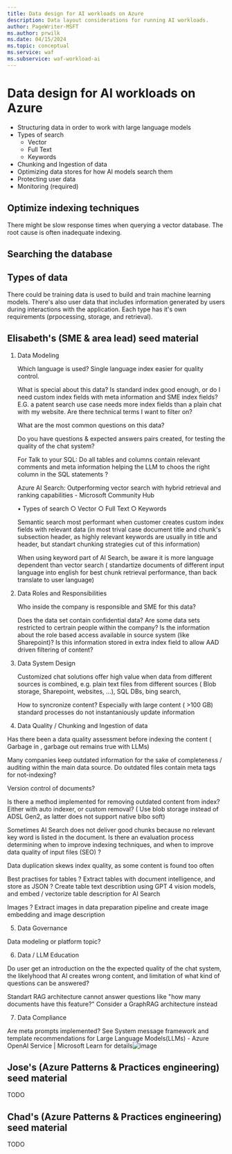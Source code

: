 ```yaml
---
title: Data design for AI workloads on Azure
description: Data layout considerations for running AI workloads.
author: PageWriter-MSFT
ms.author: prwilk
ms.date: 04/15/2024
ms.topic: conceptual
ms.service: waf
ms.subservice: waf-workload-ai
---
```


# Data design for AI workloads on Azure

- Structuring data in order to work with large language models
- Types of search
  - Vector
  - Full Text
  - Keywords
- Chunking and Ingestion of data
- Optimizing data stores for how AI models search them
- Protecting user data
- Monitoring (required)

## Optimize indexing techniques

 There might be slow response times when querying a vector database. The root cause is often inadequate indexing.

## Searching the database

## Types of data

There could be training data is used to build and train machine learning models. There's also  user data that includes information generated by users during interactions with the application. Each type has it's own requirements (prpocessing, storage, and retrieval).

## Elisabeth's (SME & area lead) seed material

 1. Data Modeling
   
	Which language is used? Single language index easier for quality control. 
	
	What is special about this data? Is standard index good enough, or do I need custom index fields with meta information and SME index fields? E.G. a patent search use case needs more index fields than a plain chat with my website. Are there technical terms I want to filter on?
	
	What are the most common questions on this data?
	
	Do you have questions & expected answers pairs created, for testing the quality of the chat system?
	
	For Talk to your SQL:
	Do all tables and columns contain relevant comments and meta information helping the LLM to choos the right column in the SQL statements ?
	
	Azure AI Search: Outperforming vector search with hybrid retrieval and ranking capabilities - Microsoft Community Hub
	
	• Types of search
		○ Vector 
		○ Full Text
		○ Keywords
	
	Semantic search most performant when customer creates custom index fields with relevant data (in most trival case document title and chunk's subsection header, as highly relevant keywords are usually in  title and header, but standart chunking strategies cut of this information)
	
	When using keyword part of AI Search, be aware it is more language dependent than vector search ( standartize documents of different input language into english for best chunk retrieval performance, than back translate to user language)
	
 2. Data Roles and Responsibilities
   
	Who inside the company is responsible and SME for this data? 
	
	Does the data set contain confidential data? Are some data sets restricted to certrain people within the company? Is the information about the role based access available in source system (like Sharepoint)? Is this information stored in extra index field to allow AAD driven filtering of content?
	
	
 3. Data System Design
   
	Customized chat solutions offer high value when data from different sources is combined, e.g. plain text files from different sources ( Blob storage, Sharepoint, websites, …), SQL DBs, bing search,
	
	How to syncronize content? Especially with large content ( >100 GB) standard processes do not instantaniously update information

4. Data Quality / Chunking and Ingestion of data
	
Has there been a data quality assessment before indexing the content ( Garbage in , garbage out remains true with LLMs)
	
Many companies keep outdated information for the sake of completeness / auditing within the main data source. Do outdated files contain meta tags for not-indexing?
	
Version control of documents?
	
Is there a method implemented for removing outdated content from index? Either with auto indexer, or custom removal? ( Use blob storage instead of ADSL Gen2, as latter does not support native blbo soft)
	
Sometimes AI Search does not deliver good chunks because no relevant key word is listed in the document.
Is there an evaluation process determining when to improve indexing techniques, and when to improve data quality of input files (SEO) ?
	
Data duplication skews index quality, as some content is found too often
	
Best practises for tables ? 
Extract tables with document intelligence, and store as JSON ?
Create table text describtion using GPT 4 vision models, and embed / vectorize table description for AI Search
	
Images ? Extract images in data preparation pipeline and create image embedding and image description
	
	
	
	

5. Data Governance
	
Data modeling or platform topic?

6.  Data / LLM Education
	
Do user get an introduction on the the expected quality of the chat system, the likelyhood that AI creates wrong content, and limitation of what kind of questions can be answered?
	
Standart RAG architecture cannot answer questions like "how many documents have this feature?" Consider a GraphRAG architecture instead
	
	
7.  Data Compliance
	
Are meta prompts implemented? See System message framework and template recommendations for Large Language Models(LLMs) - Azure OpenAI Service | Microsoft Learn for details![image](https://github.com/MicrosoftDocs/well-architected-pr/assets/89789134/9e39f543-6636-4d97-8901-fef79f2ef2a5)

## Jose's (Azure Patterns & Practices engineering) seed material

TODO

## Chad's (Azure Patterns & Practices engineering) seed material

TODO
